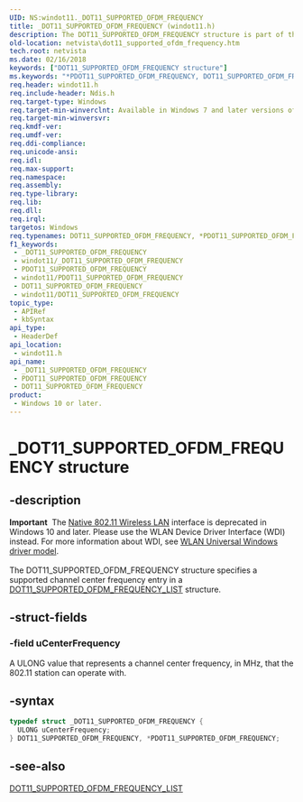 ```yaml
---
UID: NS:windot11._DOT11_SUPPORTED_OFDM_FREQUENCY
title: _DOT11_SUPPORTED_OFDM_FREQUENCY (windot11.h)
description: The DOT11_SUPPORTED_OFDM_FREQUENCY structure is part of the Native 802.11 Wireless LAN interface, which is deprecated for Windows 10 and later.
old-location: netvista\dot11_supported_ofdm_frequency.htm
tech.root: netvista
ms.date: 02/16/2018
keywords: ["DOT11_SUPPORTED_OFDM_FREQUENCY structure"]
ms.keywords: "*PDOT11_SUPPORTED_OFDM_FREQUENCY, DOT11_SUPPORTED_OFDM_FREQUENCY, DOT11_SUPPORTED_OFDM_FREQUENCY structure [Network Drivers Starting with Windows Vista], Native_802.11_data_types_5a7cc235-128d-4209-a250-49ec0b2b8ad7.xml, PDOT11_SUPPORTED_OFDM_FREQUENCY, PDOT11_SUPPORTED_OFDM_FREQUENCY structure pointer [Network Drivers Starting with Windows Vista], _DOT11_SUPPORTED_OFDM_FREQUENCY, netvista.dot11_supported_ofdm_frequency, windot11/DOT11_SUPPORTED_OFDM_FREQUENCY, windot11/PDOT11_SUPPORTED_OFDM_FREQUENCY"
req.header: windot11.h
req.include-header: Ndis.h
req.target-type: Windows
req.target-min-winverclnt: Available in Windows 7 and later versions of the Windows operating   systems.
req.target-min-winversvr: 
req.kmdf-ver: 
req.umdf-ver: 
req.ddi-compliance: 
req.unicode-ansi: 
req.idl: 
req.max-support: 
req.namespace: 
req.assembly: 
req.type-library: 
req.lib: 
req.dll: 
req.irql: 
targetos: Windows
req.typenames: DOT11_SUPPORTED_OFDM_FREQUENCY, *PDOT11_SUPPORTED_OFDM_FREQUENCY
f1_keywords:
 - _DOT11_SUPPORTED_OFDM_FREQUENCY
 - windot11/_DOT11_SUPPORTED_OFDM_FREQUENCY
 - PDOT11_SUPPORTED_OFDM_FREQUENCY
 - windot11/PDOT11_SUPPORTED_OFDM_FREQUENCY
 - DOT11_SUPPORTED_OFDM_FREQUENCY
 - windot11/DOT11_SUPPORTED_OFDM_FREQUENCY
topic_type:
 - APIRef
 - kbSyntax
api_type:
 - HeaderDef
api_location:
 - windot11.h
api_name:
 - _DOT11_SUPPORTED_OFDM_FREQUENCY
 - PDOT11_SUPPORTED_OFDM_FREQUENCY
 - DOT11_SUPPORTED_OFDM_FREQUENCY
product:
 - Windows 10 or later.
---
```


# _DOT11_SUPPORTED_OFDM_FREQUENCY structure


## -description

<div class="alert"><b>Important</b>  The <a href="/previous-versions/windows/hardware/wireless/ff560689(v=vs.85)">Native 802.11 Wireless LAN</a> interface is deprecated in Windows 10 and later. Please use the WLAN Device Driver Interface (WDI) instead. For more information about WDI, see <a href="/windows-hardware/drivers/network/wifi-universal-driver-model">WLAN Universal Windows driver model</a>.</div><div> </div>The DOT11_SUPPORTED_OFDM_FREQUENCY structure specifies a supported channel center frequency entry in
  a
  <a href="..\windot11\ns-windot11-_dot11_supported_ofdm_frequency_list.md">
  DOT11_SUPPORTED_OFDM_FREQUENCY_LIST</a> structure.

## -struct-fields

### -field uCenterFrequency

A ULONG value that represents a channel center frequency, in MHz, that the 802.11 station can
     operate with.

## -syntax

```cpp
typedef struct _DOT11_SUPPORTED_OFDM_FREQUENCY {
  ULONG uCenterFrequency;
} DOT11_SUPPORTED_OFDM_FREQUENCY, *PDOT11_SUPPORTED_OFDM_FREQUENCY;
```

## -see-also

<a href="..\windot11\ns-windot11-_dot11_supported_ofdm_frequency_list.md">
   DOT11_SUPPORTED_OFDM_FREQUENCY_LIST</a>

